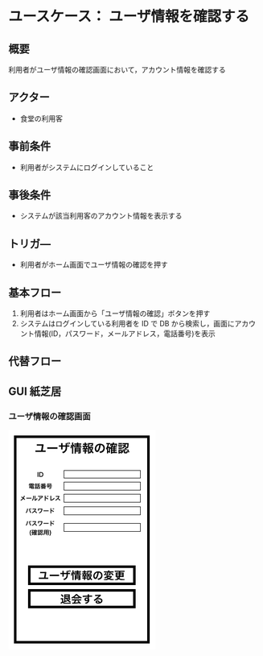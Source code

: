 # ユースケース： ユーザ情報を確認する

## 概要

利用者がユーザ情報の確認画面において，アカウント情報を確認する

## アクター

- 食堂の利用客

## 事前条件

- 利用者がシステムにログインしていること

## 事後条件

- システムが該当利用客のアカウント情報を表示する

## トリガ―

- 利用者がホーム画面でユーザ情報の確認を押す

## 基本フロー

1. 利用者はホーム画面から「ユーザ情報の確認」ボタンを押す
2. システムはログインしている利用者を ID で DB から検索し，画面にアカウント情報(ID，パスワード，メールアドレス，電話番号)を表示

## 代替フロー

## GUI 紙芝居

### ユーザ情報の確認画面

<img src="./picture/ConfirmRegistration.png">
